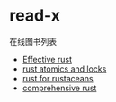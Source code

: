 # read-x
在线图书列表
+ [Effective rust](https://effective-rust.czyt.tech)
+ [rust atomics and locks](https://atomics.czyt.tech)
+ [rust for rustaceans](https://rust-for-rustaceans.czyt.tech)
+ [comprehensive rust](https://comprehensive-rust.czyt.tech)
